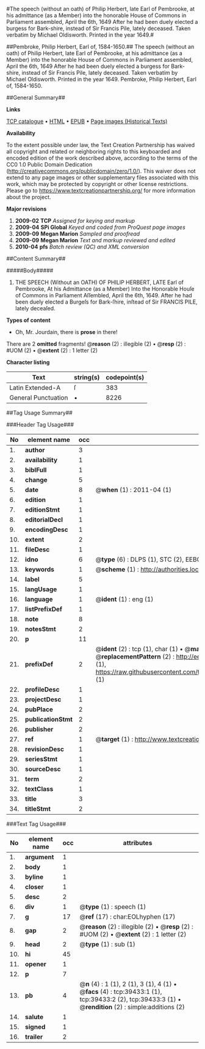 #The speech (without an oath) of Philip Herbert, late Earl of Pembrooke, at his admittance (as a Member) into the honorable House of Commons in Parliament assembled, April the 6th, 1649 After he had been duely elected a burgess for Bark-shire, instead of Sir Francis Pile, lately deceased. Taken verbatim by Michael Oldisworth. Printed in the year 1649.#

##Pembroke, Philip Herbert, Earl of, 1584-1650.##
The speech (without an oath) of Philip Herbert, late Earl of Pembrooke, at his admittance (as a Member) into the honorable House of Commons in Parliament assembled, April the 6th, 1649 After he had been duely elected a burgess for Bark-shire, instead of Sir Francis Pile, lately deceased. Taken verbatim by Michael Oldisworth. Printed in the year 1649.
Pembroke, Philip Herbert, Earl of, 1584-1650.

##General Summary##

**Links**

[TCP catalogue](http://www.ota.ox.ac.uk/tcp/)  • 
[HTML](http://tei.it.ox.ac.uk/tcp/Texts-HTML/free/A70/A70743.html)  • 
[EPUB](http://tei.it.ox.ac.uk/tcp/Texts-EPUB/free/A70/A70743.epub) • 
[Page images (Historical Texts)](https://historicaltexts.jisc.ac.uk/eebo-99834846e)

**Availability**

To the extent possible under law, the Text Creation Partnership has waived all copyright and related or neighboring rights to this keyboarded and encoded edition of the work described above, according to the terms of the CC0 1.0 Public Domain Dedication (http://creativecommons.org/publicdomain/zero/1.0/). This waiver does not extend to any page images or other supplementary files associated with this work, which may be protected by copyright or other license restrictions. Please go to https://www.textcreationpartnership.org/ for more information about the project.

**Major revisions**

1. __2009-02__ __TCP__ *Assigned for keying and markup*
1. __2009-04__ __SPi Global__ *Keyed and coded from ProQuest page images*
1. __2009-09__ __Megan Marion__ *Sampled and proofread*
1. __2009-09__ __Megan Marion__ *Text and markup reviewed and edited*
1. __2010-04__ __pfs__ *Batch review (QC) and XML conversion*

##Content Summary##

#####Body#####

1. THE SPEECH (Without an OATH) OF PHILIP HERBERT, LATE Earl of Pembrooke, At his Admittance (as a Member) Into the Honorable Houſe of Commons in Parliament Aſſembled, April the 6th, 1649. After he had been duely elected a Burgeſs for Bark-ſhire, inſtead of Sir FRANCIS PILE, lately deceaſed.

**Types of content**

  * Oh, Mr. Jourdain, there is **prose** in there!

There are 2 **omitted** fragments! 
 @__reason__ (2) : illegible (2)  •  @__resp__ (2) : #UOM (2)  •  @__extent__ (2) : 1 letter (2)

**Character listing**


|Text|string(s)|codepoint(s)|
|---|---|---|
|Latin Extended-A|ſ|383|
|General Punctuation|•|8226|

##Tag Usage Summary##

###Header Tag Usage###

|No|element name|occ|attributes|
|---|---|---|---|
|1.|__author__|3||
|2.|__availability__|1||
|3.|__biblFull__|1||
|4.|__change__|5||
|5.|__date__|8| @__when__ (1) : 2011-04 (1)|
|6.|__edition__|1||
|7.|__editionStmt__|1||
|8.|__editorialDecl__|1||
|9.|__encodingDesc__|1||
|10.|__extent__|2||
|11.|__fileDesc__|1||
|12.|__idno__|6| @__type__ (6) : DLPS (1), STC (2), EEBO-CITATION (1), PROQUEST (1), VID (1)|
|13.|__keywords__|1| @__scheme__ (1) : http://authorities.loc.gov/ (1)|
|14.|__label__|5||
|15.|__langUsage__|1||
|16.|__language__|1| @__ident__ (1) : eng (1)|
|17.|__listPrefixDef__|1||
|18.|__note__|8||
|19.|__notesStmt__|2||
|20.|__p__|11||
|21.|__prefixDef__|2| @__ident__ (2) : tcp (1), char (1)  •  @__matchPattern__ (2) : ([0-9\-]+):([0-9IVX]+) (1), (.+) (1)  •  @__replacementPattern__ (2) : http://eebo.chadwyck.com/downloadtiff?vid=$1&page=$2 (1), https://raw.githubusercontent.com/textcreationpartnership/Texts/master/tcpchars.xml#$1 (1)|
|22.|__profileDesc__|1||
|23.|__projectDesc__|1||
|24.|__pubPlace__|2||
|25.|__publicationStmt__|2||
|26.|__publisher__|2||
|27.|__ref__|1| @__target__ (1) : http://www.textcreationpartnership.org/docs/. (1)|
|28.|__revisionDesc__|1||
|29.|__seriesStmt__|1||
|30.|__sourceDesc__|1||
|31.|__term__|2||
|32.|__textClass__|1||
|33.|__title__|3||
|34.|__titleStmt__|2||


###Text Tag Usage###

|No|element name|occ|attributes|
|---|---|---|---|
|1.|__argument__|1||
|2.|__body__|1||
|3.|__byline__|1||
|4.|__closer__|1||
|5.|__desc__|2||
|6.|__div__|1| @__type__ (1) : speech (1)|
|7.|__g__|17| @__ref__ (17) : char:EOLhyphen (17)|
|8.|__gap__|2| @__reason__ (2) : illegible (2)  •  @__resp__ (2) : #UOM (2)  •  @__extent__ (2) : 1 letter (2)|
|9.|__head__|2| @__type__ (1) : sub (1)|
|10.|__hi__|45||
|11.|__opener__|1||
|12.|__p__|7||
|13.|__pb__|4| @__n__ (4) : 1 (1), 2 (1), 3 (1), 4 (1)  •  @__facs__ (4) : tcp:39433:1 (1), tcp:39433:2 (2), tcp:39433:3 (1)  •  @__rendition__ (2) : simple:additions (2)|
|14.|__salute__|1||
|15.|__signed__|1||
|16.|__trailer__|2||
